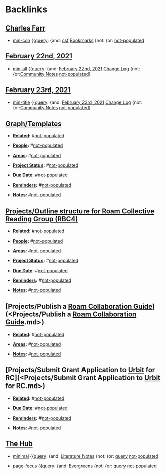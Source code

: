 
# Backlinks
## [Charles Farr](<Charles Farr.md>)
- [min-con](<min-con.md>) {{[query](<query.md>): {and: [csf](<csf.md>) [Bookmarks](<Bookmarks.md>) {not: {or: [not-populated](<not-populated.md>)

## [February 22nd, 2021](<February 22nd, 2021.md>)
- [min-all](<min-all.md>) {{[query](<query.md>): {and: [February 22nd, 2021](<February 22nd, 2021.md>) [Change Log](<Change Log.md>) {not: {or:[Community Notes](<Community Notes.md>) [not-populated](<not-populated.md>)}

## [February 23rd, 2021](<February 23rd, 2021.md>)
- [min-title](<min-title.md>) {{[query](<query.md>): {and: [February 23rd, 2021](<February 23rd, 2021.md>) [Change Log](<Change Log.md>) {not: {or:[Community Notes](<Community Notes.md>) [not-populated](<not-populated.md>)}

## [Graph/Templates](<Graph/Templates.md>)
- **[Related](<Related.md>):** #[not-populated](<not-populated.md>)

- **[People](<People.md>):** #[not-populated](<not-populated.md>)

- **[Areas](<Areas.md>):** #[not-populated](<not-populated.md>)

- **[Project Status](<Project Status.md>):** #[not-populated](<not-populated.md>)

- **[Due Date](<Due Date.md>):** #[not-populated](<not-populated.md>)

- **[Reminders](<Reminders.md>):** #[not-populated](<not-populated.md>)

- **[Notes](<Notes.md>):** #[not-populated](<not-populated.md>)

## [Projects/Outline structure for Roam Collective Reading Group (RBC4)](<Projects/Outline structure for Roam Collective Reading Group (RBC4).md>)
- **[Related](<Related.md>):** #[not-populated](<not-populated.md>)

- **[People](<People.md>):** #[not-populated](<not-populated.md>)

- **[Areas](<Areas.md>):** #[not-populated](<not-populated.md>)

- **[Project Status](<Project Status.md>):** #[not-populated](<not-populated.md>)

- **[Due Date](<Due Date.md>):** #[not-populated](<not-populated.md>)

- **[Reminders](<Reminders.md>):** #[not-populated](<not-populated.md>)

- **[Notes](<Notes.md>):** #[not-populated](<not-populated.md>)

## [Projects/Publish a [Roam Collaboration Guide](<Roam Collaboration Guide.md>)](<Projects/Publish a [Roam Collaboration Guide](<Roam Collaboration Guide.md>).md>)
- **[Related](<Related.md>):** #[not-populated](<not-populated.md>)

- **[Areas](<Areas.md>):** #[not-populated](<not-populated.md>)

- **[Notes](<Notes.md>):** #[not-populated](<not-populated.md>)

## [Projects/Submit Grant Application to [Urbit](<Urbit.md>) for RC](<Projects/Submit Grant Application to [Urbit](<Urbit.md>) for RC.md>)
- **[Related](<Related.md>):** #[not-populated](<not-populated.md>)

- **[Due Date](<Due Date.md>):** #[not-populated](<not-populated.md>)

- **[Reminders](<Reminders.md>):** #[not-populated](<not-populated.md>)

- **[Notes](<Notes.md>):** #[not-populated](<not-populated.md>)

## [The Hub](<The Hub.md>)
- [minimal](<minimal.md>) {{[query](<query.md>): {and: [Literature Notes](<Literature Notes.md>)  {not: {or: [query](<query.md>) [not-populated](<not-populated.md>)

- [page-focus](<page-focus.md>) {{[query](<query.md>): {and: [Evergreens](<Evergreens.md>) {not: {or: [query](<query.md>) [not-populated](<not-populated.md>)

